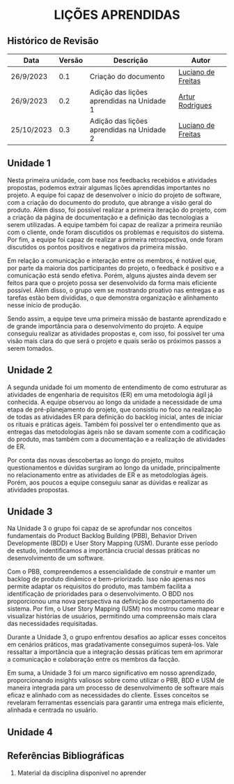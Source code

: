 <style>
  #my_table{
    margin-bottom: 0;
  }
</style>

<h1 align="center"><b>LIÇÕES APRENDIDAS</b></h1>

## Histórico de Revisão

| **Data**   | **Versão** | **Descrição**                             | **Autor**                                                     |
| ---------- | ---------- | ----------------------------------------- | ------------------------------------------------------------- |
| 26/9/2023  | 0.1        | Criação do documento                      | [Luciano de Freitas](https://github.com/luciano-freitas-melo) |
| 26/9/2023  | 0.2        | Adição das lições aprendidas na Unidade 1 | [Artur Rodrigues](https://github.com/ArturRSA19)              |
| 25/10/2023 | 0.3        | Adição das lições aprendidas na Unidade 2 | [Luciano de Freitas](https://github.com/luciano-freitas-melo) |

## Unidade 1

Nesta primeira unidade, com base nos feedbacks recebidos e atividades propostas, podemos extrair algumas lições aprendidas importantes no projeto. A equipe foi capaz de desenvolver o início do projeto de software, com a criação do documento do produto, que abrange a visão geral do produto. Além disso, foi possível realizar a primeira iteração do projeto, com a criação da página de documentação e a definição das tecnologias a serem utilizadas. A equipe também foi capaz de realizar a primeira reunião com o cliente, onde foram discutidos os problemas e requisitos do sistema. Por fim, a equipe foi capaz de realizar a primeira retrospectiva, onde foram discutidos os pontos positivos e negativos da primeira missão.

Em relação a comunicação e interação entre os membros, é notável que, por parte da maioria dos participantes do projeto, o feedback é positivo e a comunicação está sendo efetiva. Porém, alguns ajustes ainda devem ser feitos para que o projeto possa ser desenvolvido da forma mais eficiente possível. Além disso, o grupo vem se mostrando proativo nas entregas e as tarefas estão bem divididas, o que demonstra organização e alinhamento nesse início de produção.

Sendo assim, a equipe teve uma primeira missão de bastante aprendizado e de grande importância para o desenvolvimento do projeto. A equipe conseguiu realizar as atividades propostas e, com isso, foi possível ter uma visão mais clara do que será o projeto e quais serão os próximos passos a serem tomados.

## Unidade 2

A segunda unidade foi um momento de entendimento de como estruturar as atividades de engenharia de requisitos (ER) em uma metodologia ágil já conhecida. A equipe observou ao longo da unidade a necessidade de uma etapa de pré-planejamento do projeto, que consistiu no foco na realização de todas as atividades ER para definição do backlog inicial, antes de iniciar os rituais e práticas ágeis. Também foi possível ter o entendimento que as entregas das metodologias ágeis não se davam somente com a codificação do produto, mas também com a documentação e a realização de atividades de ER.

Por conta das novas descobertas ao longo do projeto, muitos questionamentos e dúvidas surgiram ao longo da unidade, principalmente no relacionamento entre as atividades de ER e as metodologias ágeis. Porém, aos poucos a equipe conseguiu sanar as dúvidas e realizar as atividades propostas.

## Unidade 3

Na Unidade 3 o grupo foi capaz de se aprofundar nos conceitos fundamentais do Product Backlog Building (PBB), Behavior Driven Developmente (BDD) e User Story Mapping (USM). Durante esse período de estudo, indentificamos a importância crucial dessas práticas no desenvolvimento de um software.

Com o PBB, compreendemos a essencialidade de construir e manter um backlog de produto dinâmico e bem-priorizado. Isso não apenas nos permite adaptar os requisitos do produto, mas também facilita a identificação de prioridades para o desenvolvimento. O BDD nos proporcionou uma nova perspectiva na definição de comportamento do sistema. Por fim, o User Story Mapping (USM) nos mostrou como mapear e visualizar histórias de usuários, permitindo uma compreensão mais clara das necessidades requisitadas.

Durante a Unidade 3, o grupo enfrentou desafios ao aplicar esses conceitos em cenários práticos, mas gradativamente conseguimos superá-los. Vale ressaltar a importância que a integração dessas práticas tem em aprimorar a comunicação e colaboração entre os membros da facção.

Em suma, a Unidade 3 foi um marco significativo em nosso aprendizado, proporcionando insights valiosos sobre como utilizar o PBB, BDD e USM de maneira integrada para um processo de desenvolvimento de software mais eficaz e alinhado com as necessidades do cliente. Esses conceitos se revelaram ferramentas essenciais para garantir uma entrega mais eficiente, alinhada e centrada no usuário.

## Unidade 4

## Referências Bibliográficas

1. Material da disciplina disponivel no aprender
